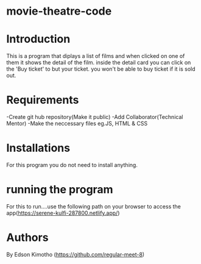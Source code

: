 # movie-theatre-code


# Introduction
This is a program that diplays a list of films and when clicked on one of them it shows the detail of the film. inside the detail card you can click on the 'Buy ticket' to but your ticket. you won't be able to buy ticket if it is sold out.

# Requirements
-Create git hub repository(Make it public) -Add Collaborator(Technical Mentor) -Make the neccessary files eg.JS, HTML & CSS

# Installations
For this program you do not need to install anything.

# running the program
 For this to run....use the following path on your browser to access the app(https://serene-kulfi-287800.netlify.app/)

# Authors
By Edson Kimotho (https://github.com/regular-meet-8)